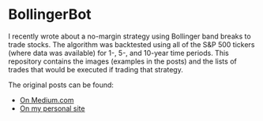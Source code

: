 # BollingerBot
I recently wrote about a no-margin strategy using Bollinger band breaks to trade stocks. The algorithm was backtested using all of the S&P 500 tickers (where data was available) for 1-, 5-, and 10-year time periods. This repository contains the images (examples in the posts) and the lists of trades that would be executed if trading that strategy.

The original posts can be found:

+ [On Medium.com](https://anthony-a-morast.medium.com/trading-trends-with-bollinger-bands-1c4cb0795d48)
+ [On my personal site](https://www.anthonymorast.com/blog/2021/08/17/trading-trends-with-bollinger-bands/)
